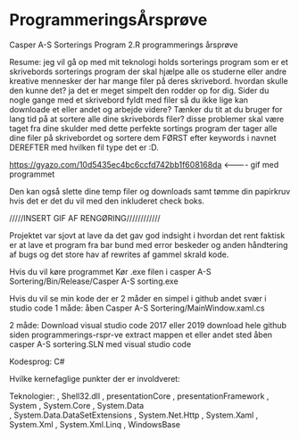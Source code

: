 # ProgrammeringsÅrsprøve
Casper A-S Sorterings Program
2.R programmerings årsprøve

Resume:
jeg vil gå op med mit teknologi holds sorterings program som er et skrivebords sorterings program der skal hjælpe alle os studerne eller andre kreative mennesker der har mange filer på deres skrivebord.
hvordan skulle den kunne det? ja det er meget simpelt den rodder op for dig.
Sider du nogle gange med et skrivebord fyldt med filer så du ikke lige kan downloade et eller andet og arbejde videre?
Tænker du tit at du bruger for lang tid på at sortere alle dine skrivebords filer?
disse problemer skal være taget fra dine skulder med dette perfekte sortings program der tager alle dine filer på skrivebordet og sortere dem FØRST efter keywords i navnet DEREFTER med hvilken fil type det er :D.

https://gyazo.com/10d5435ec4bc6ccfd742bb1f608168da <---- gif med programmet

Den kan også slette dine temp filer og downloads samt tømme din papirkruv hvis det er det du vil med den inkluderet check boks.

/////INSERT GIF AF RENGØRING////////////

Projektet var sjovt at lave da det gav god indsight i hvordan det rent faktisk er at lave et program fra bar bund med error beskeder og anden håndtering af bugs og det store hav af rewrites af gammel skrald kode.

Hvis du vil køre programmet
Kør .exe filen i casper A-S Sortering/Bin/Release/Casper A-S sorting.exe

Hvis du vil se min kode
der er 2 måder en simpel i github andet svær i studio code
1 måde:
åben Casper A-S Sortering/MainWindow.xaml.cs

2 måde:
Download visual studio code 2017 eller 2019
download hele github siden programmerings-rspr-ve
extract mappen et eller andet sted
åben casper A-S sortering.SLN med visual studio code

Kodesprog:
C#

Hvilke kernefaglige punkter der er involdveret:



Teknologier: 
 , Shell32.dll
 , presentationCore
 , presentationFramework
 , System
 , System.Core
 , System.Data    
 , System.Data.DataSetExtensions
 , System.Net.Http
 , System.Xaml
 , System.Xml
 , System.Xml.Linq
 , WindowsBase

